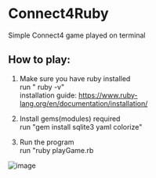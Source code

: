 # Connect4Ruby
Simple Connect4 game played on terminal

## How to play: <br/>
1. Make sure you have ruby installed \
  run " ruby -v" \
  installation guide: https://www.ruby-lang.org/en/documentation/installation/ 

2. Install gems(modules) required \
   run "gem install sqlite3 yaml colorize" 

3. Run the program \
    run "ruby playGame.rb
    
![image](https://user-images.githubusercontent.com/92021842/198656791-fe15eebc-0bb9-4acf-b212-a0a72bcc33c1.png)
